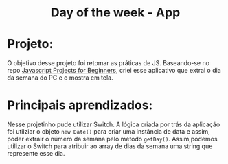 <h1 align="center">
    Day of the week - App
</h1>

# Projeto:

O objetivo desse projeto foi retomar as práticas de JS. 
Baseando-se no repo [Javascript Projects for Beginners](https://github.com/soaresmilton/dayoftheweek.git), criei esse aplicativo que extrai o dia da semana do PC e o mostra em tela.

# Principais aprendizados:

Nesse projetinho pude utilizar Switch. A lógica criada por trás da aplicação foi utilziar o objeto ````new Date()```` para criar uma instância de data e assim, poder extrair o número da semana pelo método ``getDay()``. Assim,podemos utilizar o Switch para atribuir ao array de dias da semana uma string que represente esse dia.

